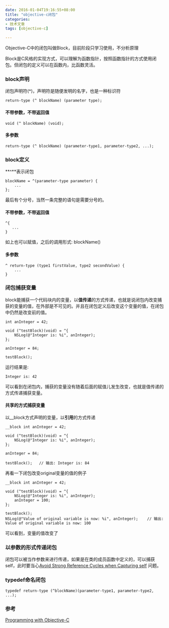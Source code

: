 ```yaml
---
date: 2016-01-04T19:16:55+08:00
title: "objective-c闭包"
categories:
- 技术文章
tags: [objective-c]

---
```


Objective-C中的闭包叫做Block，目前阶段只学习使用，不分析原理

Block是C风格的实现方式，可以理解为函数指针，按照函数指针的方式使用闭包。但闭包的定义可以在函数内，比函数灵活。

### block声明
闭包声明符(**^**)，声明符是随便发明的名字，也是一种标识符

    return-type (^ blockName) (parameter type);

#### 不带参数，不带返回值

    void (^ blockName) (void);

#### 多参数
    return-type (^ blockName) (parameter-type1, parameter-type2, ...);

### block定义
**^**表示闭包
```
blockName = ^(parameter-type parameter) {
    ...
};
```
最后有个分号，当然一条完整的语句是需要分号的。

#### 不带参数，不带返回值
```
^{
   ...
}
```
如上也可以赋值，之后的调用形式:
    blockName()

#### 多参数
```
^ return-type (type1 firstValue, type2 secondValue) {
    ...
}
```

### 闭包捕获变量
block能捕获一个代码块内的变量，以**值传递**的方式传递，也就是说闭包内改变捕获的变量的值，在外部是不可见的。并且在闭包定义后改变这个变量的值，在闭包中仍然是改变前的值。
```
int anInteger = 42;

void (^testBlock)(void) = ^{
    NSLog(@"Integer is: %i", anInteger);
};

anInteger = 84;

testBlock();
```
运行结果是:

    Integer is: 42

可以看到在闭包内，捕获的变量没有随着后面的赋值儿发生改变，也就是值传递的方式传递捕获变量。

#### 共享的方式捕获变量
以__block方式声明的变量，以**引用**的方式传递

```
__block int anInteger = 42;

void (^testBlock)(void) = ^{
    NSLog(@"Integer is: %i", anInteger);
};

anInteger = 84;

testBlock();   // 输出: Integer is: 84
```
再看一下闭包改变original变量的值的例子
```
__block int anInteger = 42;

void (^testBlock)(void) = ^{
    NSLog(@"Integer is: %i", anInteger);
    anInteger = 100;
};

testBlock();
NSLog(@"Value of original variable is now: %i", anInteger);    // 输出: Value of original variable is now: 100
```
可以看到，变量的值改变了

### 以参数的形式传递闭包
闭包可以被当作参数来进行传递，如果是在类的成员函数中定义的，可以捕获self，此时要当心[Avoid Strong Reference Cycles when Capturing self](https://developer.apple.com/library/mac/documentation/Cocoa/Conceptual/ProgrammingWithObjectiveC/WorkingwithBlocks/WorkingwithBlocks.html#//apple_ref/doc/uid/TP40011210-CH8-SW16)
问题。

### typedef命名闭包
`typedef return-type (^blockName)(parameter-type1, parameter-type2, ...);`


### 参考
[Programming with Objective-C](https://developer.apple.com/library/mac/documentation/Cocoa/Conceptual/ProgrammingWithObjectiveC/WorkingwithBlocks/WorkingwithBlocks.html#//apple_ref/doc/uid/TP40011210-CH8-SW2)
